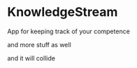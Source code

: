 # KnowledgeStream
App for keeping track of your competence

and more stuff as well

and it will collide